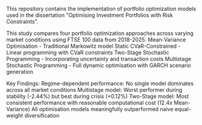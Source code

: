 This repository contains the implementation of portfolio optimization models used in the dissertation "Optimising Investment Portfolios with Risk Constraints".

This study compares four portfolio optimization approaches across varying market conditions using FTSE 100 data from 2018-2025:
Mean-Variance Optimisation - Traditional Markowitz model
Static CVaR-Constrained - Linear programming with CVaR constraints
Two-Stage Stochastic Programming - Incorporating uncertainty and transaction costs
Multistage Stochastic Programming - Full dynamic optimisation with GARCH scenario generation

Key Findings:
Regime-dependent performance: No single model dominates across all market conditions
Multistage model: Worst performer during stability (-2.44%) but best during crisis (+0.12%)
Two-Stage model: Most consistent performance with reasonable computational cost (12.4x Mean-Variance)
All optimisation models meaningfully outperformed naive equal-weight diversification
